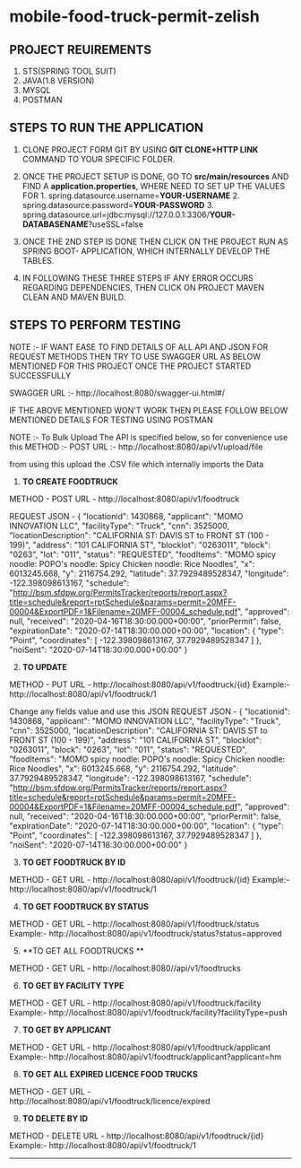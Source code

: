 # mobile-food-truck-permit-zelish

**PROJECT REUIREMENTS**
---------------------------------------

 1. STS(SPRING TOOL SUIT)
 2. JAVA(1.8 VERSION)
 3. MYSQL
 4. POSTMAN
 
**STEPS TO RUN THE APPLICATION**
 --------------------------------------- 

1. CLONE PROJECT FORM GIT BY USING **GIT CLONE+HTTP LINK** COMMAND TO YOUR SPECIFIC FOLDER.

2. ONCE THE PROJECT SETUP IS DONE, GO TO **src/main/resources** AND FIND A **application.properties**, WHERE NEED TO SET UP THE VALUES FOR
            1. spring.datasource.username=**YOUR-USERNAME**
            2. spring.datasource.password=**YOUR-PASSWORD**
            3. spring.datasource.url=jdbc:mysql://127.0.0.1:3306/**YOUR-DATABASENAME**?useSSL=false

3. ONCE THE 2ND STEP IS DONE THEN CLICK ON THE PROJECT RUN AS SPRING BOOT- APPLICATION, WHICH INTERNALLY DEVELOP THE TABLES.

4. IN FOLLOWING THESE THREE STEPS IF ANY ERROR OCCURS REGARDING DEPENDENCIES, THEN CLICK ON PROJECT MAVEN CLEAN AND MAVEN BUILD.

**STEPS TO PERFORM TESTING**
-------------------------------------------

NOTE :- IF WANT EASE TO FIND DETAILS OF ALL API AND JSON FOR REQUEST METHODS THEN TRY TO USE SWAGGER URL AS BELOW MENTIONED FOR THIS PROJECT ONCE THE PROJECT STARTED SUCCESSFULLY

SWAGGER URL :- http://localhost:8080/swagger-ui.html#/


IF THE ABOVE MENTIONED WON'T WORK THEN PLEASE FOLLOW BELOW MENTIONED DETAILS FOR TESTING USING POSTMAN

NOTE :- To Bulk Upload The API is specified below, so for convenience use this
METHOD :- POST
URL :- http://localhost:8080/api/v1/upload/file

from using this upload the .CSV file which internally imports the Data

1. **TO CREATE FOODTRUCK**

METHOD - POST
URL - http://localhost:8080/api/v1/foodtruck

REQUEST JSON - 
{
     "locationid": 1430868,
    "applicant": "MOMO INNOVATION LLC",
    "facilityType": "Truck",
    "cnn": 3525000,
    "locationDescription": "CALIFORNIA ST: DAVIS ST to FRONT ST (100 - 199)",
    "address": "101 CALIFORNIA ST",
    "blocklot": "0263011",
    "block": "0263",
    "lot": "011",
    "status": "REQUESTED",
    "foodItems": "MOMO spicy noodle: POPO's noodle: Spicy Chicken noodle: Rice Noodles",
    "x": 6013245.668,
    "y": 2116754.292,
    "latitude": 37.7929489528347,
    "longitude": -122.398098613167,
    "schedule": "http://bsm.sfdpw.org/PermitsTracker/reports/report.aspx?title=schedule&report=rptSchedule&params=permit=20MFF-00004&ExportPDF=1&Filename=20MFF-00004_schedule.pdf",
    "approved": null,
    "received": "2020-04-16T18:30:00.000+00:00",
    "priorPermit": false,
    "expirationDate": "2020-07-14T18:30:00.000+00:00",
    "location": {
        "type": "Point",
        "coordinates": [
            -122.398098613167,
            37.7929489528347
        ]
    },
    "noiSent": "2020-07-14T18:30:00.000+00:00"
}

2. **TO UPDATE**

METHOD - PUT
URL - http://localhost:8080/api/v1/foodtruck/{id}
Example:- http://localhost:8080/api/v1/foodtruck/1

Change any fields value and use this JSON
REQUEST JSON -
{
     "locationid": 1430868,
    "applicant": "MOMO INNOVATION LLC",
    "facilityType": "Truck",
    "cnn": 3525000,
    "locationDescription": "CALIFORNIA ST: DAVIS ST to FRONT ST (100 - 199)",
    "address": "101 CALIFORNIA ST",
    "blocklot": "0263011",
    "block": "0263",
    "lot": "011",
    "status": "REQUESTED",
    "foodItems": "MOMO spicy noodle: POPO's noodle: Spicy Chicken noodle: Rice Noodles",
    "x": 6013245.668,
    "y": 2116754.292,
    "latitude": 37.7929489528347,
    "longitude": -122.398098613167,
    "schedule": "http://bsm.sfdpw.org/PermitsTracker/reports/report.aspx?title=schedule&report=rptSchedule&params=permit=20MFF-00004&ExportPDF=1&Filename=20MFF-00004_schedule.pdf",
    "approved": null,
    "received": "2020-04-16T18:30:00.000+00:00",
    "priorPermit": false,
    "expirationDate": "2020-07-14T18:30:00.000+00:00",
    "location": {
        "type": "Point",
        "coordinates": [
            -122.398098613167,
            37.7929489528347
        ]
    },
    "noiSent": "2020-07-14T18:30:00.000+00:00"
}

3. **TO GET FOODTRUCK BY ID**

METHOD - GET
URL - http://localhost:8080/api/v1/foodtruck/{id}
Example:- http://localhost:8080/api/v1/foodtruck/1

4. **TO GET FOODTRUCK BY STATUS**

METHOD - GET
URL - http://localhost:8080/api/v1/foodtruck/status
Example:- http://localhost:8080/api/v1/foodtruck/status?status=approved

5. **TO GET ALL FOODTRUCKS **

METHOD - GET
URL - http://localhost:8080//api/v1/foodtrucks

6. **TO GET BY FACILITY TYPE**

METHOD - GET
URL - http://localhost:8080/api/v1/foodtruck/facility
Example:- http://localhost:8080/api/v1/foodtruck/facility?facilityType=push


7. **TO GET BY APPLICANT**

METHOD - GET
URL - http://localhost:8080/api/v1/foodtruck/applicant
Example:- http://localhost:8080/api/v1/foodtruck/applicant?applicant=hm

8. **TO GET ALL EXPIRED LICENCE FOOD TRUCKS**

METHOD - GET
URL - http://localhost:8080/api/v1/foodtruck/licence/expired

9. **TO DELETE BY ID**

METHOD - DELETE
URL - http://localhost:8080/api/v1/foodtruck/{id}
Example:- http://localhost:8080/api/v1/foodtruck/1



********************************************************************************************************************************************************************
